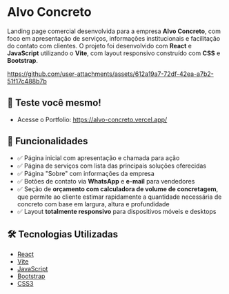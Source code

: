 # Alvo Concreto

Landing page comercial desenvolvida para a empresa **Alvo Concreto**, com foco em apresentação de serviços, informações institucionais e facilitação do contato com clientes. O projeto foi desenvolvido com **React** e **JavaScript** utilizando o **Vite**, com layout responsivo construído com **CSS** e **Bootstrap**.

https://github.com/user-attachments/assets/612a19a7-72df-42ea-a7b2-51f17c488b7b

## 🚀 Teste você mesmo!
- Acesse o Portfolio: https://alvo-concreto.vercel.app/

## 🚧 Funcionalidades

- ✅ Página inicial com apresentação e chamada para ação
- ✅ Página de serviços com lista das principais soluções oferecidas
- ✅ Página "Sobre" com informações da empresa
- ✅ Botões de contato via **WhatsApp** e **e-mail** para vendedores
- ✅ Seção de **orçamento com calculadora de volume de concretagem**, que permite ao cliente estimar rapidamente a quantidade necessária de concreto com base em largura, altura e profundidade
- ✅ Layout **totalmente responsivo** para dispositivos móveis e desktops

## 🛠 Tecnologias Utilizadas

- [React](https://reactjs.org/)
- [Vite](https://vitejs.dev/)
- [JavaScript](https://developer.mozilla.org/pt-BR/docs/Web/JavaScript)
- [Bootstrap](https://getbootstrap.com/)
- [CSS3](https://developer.mozilla.org/pt-BR/docs/Web/CSS)


